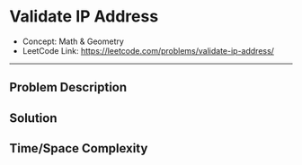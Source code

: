 # Validate IP Address

- Concept: Math & Geometry
- LeetCode Link: https://leetcode.com/problems/validate-ip-address/

---

## Problem Description

## Solution

## Time/Space Complexity

